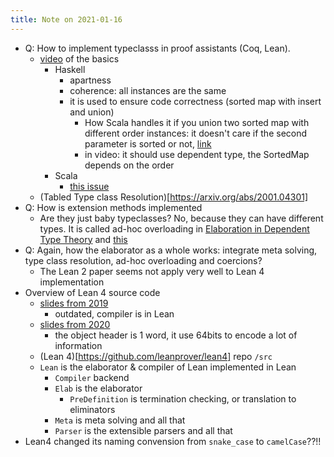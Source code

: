 ```yaml
---
title: Note on 2021-01-16
---
```



* Q: How to implement typeclasss in proof assistants (Coq, Lean).
  * [video](https://www.youtube.com/watch?v=6WhFpnfD-Tw) of the basics
    * Haskell
      * apartness
      * coherence: all instances are the same
      * it is used to ensure code correctness (sorted map with insert and union)
        * How Scala handles it if you union two sorted map with different order instances: it doesn't care if the second parameter is sorted or not, [link](https://www.scala-lang.org/api/current/scala/collection/SortedMap.html#++[V2%3E:V](xs:scala.collection.IterableOnce[(K,V2)]):CC[K,V2])
        * in video: it should use dependent type, the SortedMap depends on the order
    * Scala
      * [this issue](https://github.com/lampepfl/dotty-feature-requests/issues/4)
  * (Tabled Type class Resolution)[https://arxiv.org/abs/2001.04301]
* Q: How is extension methods implemented
  * Are they just baby typeclasses? No, because they can have different types. It is called ad-hoc overloading in [Elaboration in Dependent Type Theory](https://arxiv.org/abs/1505.04324) and [this](https://github.com/leanprover/lean4/blob/d3d245c711bba039ddf2f7e35ce483505aa2970e/tests/elabissues/overload_with_list_coercion.lean#L1)
* Q: Again, how the elaborator as a whole works: integrate meta solving, type class resolution, ad-hoc overloading and coercions?
  * The Lean 2 paper seems not apply very well to Lean 4 implementation
* Overview of Lean 4 source code
  * [slides from 2019](http://leanprover.github.io/talks/vu2019.pdf)
    * outdated, compiler is in Lean
  * [slides from 2020](http://leanprover.github.io/talks/LeanACL2.pdf)
    * the object header is 1 word, it use 64bits to encode a lot of information
  * (Lean 4)[https://github.com/leanprover/lean4] repo `/src`
  * `Lean` is the elaborator & compiler of Lean implemented in Lean
    * `Compiler` backend
    * `Elab` is the elaborator
      * `PreDefinition` is termination checking, or translation to eliminators
    * `Meta` is meta solving and all that
    * `Parser` is the extensible parsers and all that
* Lean4 changed its naming convension from `snake_case` to `camelCase`??!!